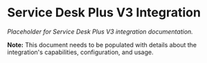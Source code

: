 # Service Desk Plus V3 Integration

*Placeholder for Service Desk Plus V3 integration documentation.*

**Note:** This document needs to be populated with details about the integration's capabilities, configuration, and usage.
